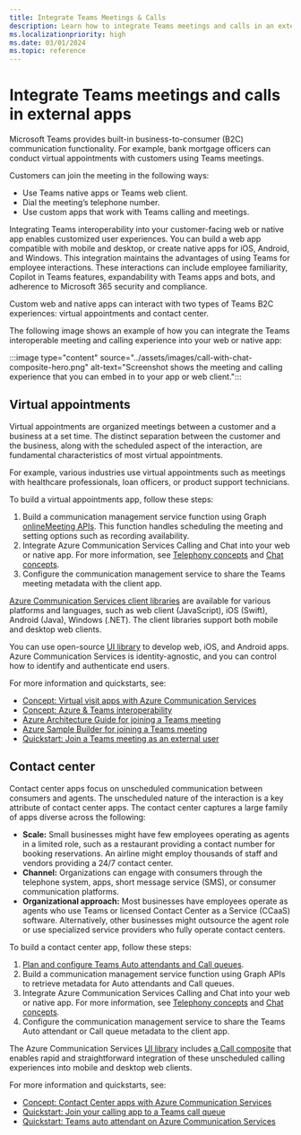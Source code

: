 ```yaml
---
title: Integrate Teams Meetings & Calls
description: Learn how to integrate Teams meetings and calls in an external business-to-consumer (B2C) app, virtual appointments, and contact center.
ms.localizationpriority: high
ms.date: 03/01/2024
ms.topic: reference
---
```


# Integrate Teams meetings and calls in external apps

Microsoft Teams provides built-in business-to-consumer (B2C) communication functionality. For example, bank mortgage officers can conduct virtual appointments with customers using Teams meetings.

Customers can join the meeting in the following ways:

* Use Teams native apps or Teams web client.
* Dial the meeting’s telephone number.
* Use custom apps that work with Teams calling and meetings.

Integrating Teams interoperability into your customer-facing web or native app enables customized user experiences. You can build a web app compatible with mobile and desktop, or create native apps for iOS, Android, and Windows. This integration maintains the advantages of using Teams for employee interactions. These interactions can include employee familiarity, Copilot in Teams features, expandability with Teams apps and bots, and adherence to Microsoft 365 security and compliance.

Custom web and native apps can interact with two types of Teams B2C experiences: virtual appointments and contact center.

The following image shows an example of how you can integrate the Teams interoperable meeting and calling experience into your web or native app:

:::image type="content" source="../assets/images/call-with-chat-composite-hero.png" alt-text="Screenshot shows the meeting and calling experience that you can embed in to your app or web client.":::

## Virtual appointments

Virtual appointments are organized meetings between a customer and a business at a set time. The distinct separation between the customer and the business, along with the scheduled aspect of the interaction, are fundamental characteristics of most virtual appointments.

For example, various industries use virtual appointments such as meetings with healthcare professionals, loan officers, or product support technicians.

To build a virtual appointments app, follow these steps:

1. Build a communication management service function using Graph [onlineMeeting APIs](/graph/api/resources/onlinemeeting). This function handles scheduling the meeting and setting options such as recording availability.
1. Integrate Azure Communication Services Calling and Chat into your web or native app. For more information, see [Telephony concepts](/azure/communication-services/concepts/telephony/telephony-concept) and [Chat concepts](/azure/communication-services/concepts/chat/concepts).
1. Configure the communication management service to share the Teams meeting metadata with the client app.

[Azure Communication Services client libraries](/azure/communication-services/concepts/sdk-options) are available for various platforms and languages, such as web client (JavaScript), iOS (Swift), Android (Java), Windows (.NET). The client libraries support both mobile and desktop web clients.

You can use open-source [UI library](/azure/communication-services/concepts/ui-library/ui-library-overview) to develop web, iOS, and Android apps. Azure Communication Services is identity-agnostic, and you can control how to identify and authenticate end users.

For more information and quickstarts, see:

* [Concept: Virtual visit apps with Azure Communication Services](/azure/communication-services/tutorials/virtual-visits)
* [Concept: Azure & Teams interoperability](/azure/communication-services/concepts/interop/guest/overview)
* [Azure Architecture Guide for joining a Teams meeting](/azure/architecture/guide/mobile/azure-communication-services-architecture#microsoft-365-and-teams)
* [Azure Sample Builder for joining a Teams meeting](https://aka.ms/acs-sample-builder)
* [Quickstart: Join a Teams meeting as an external user](/azure/communication-services/quickstarts/voice-video-calling/get-started-teams-interop?pivots=platform-android)

## Contact center

Contact center apps focus on unscheduled communication between consumers and agents. The unscheduled nature of the interaction is a key attribute of contact center apps. The contact center captures a large family of apps diverse across the following:

* **Scale:** Small businesses might have few employees operating as agents in a limited role, such as a restaurant providing a contact number for booking reservations. An airline might employ thousands of staff and vendors providing a 24/7 contact center.
* **Channel:** Organizations can engage with consumers through the telephone system, apps, short message service (SMS), or consumer communication platforms.
* **Organizational approach:** Most businesses have employees operate as agents who use Teams or licensed Contact Center as a Service (CCaaS) software. Alternatively, other businesses might outsource the agent role or use specialized service providers who fully operate contact centers.

To build a contact center app, follow these steps:

1. [Plan and configure Teams Auto attendants and Call queues](/microsoftteams/plan-auto-attendant-call-queue).
1. Build a communication management service function using Graph APIs to retrieve metadata for Auto attendants and Call queues.
1. Integrate Azure Communication Services Calling and Chat into your web or native app. For more information, see [Telephony concepts](/azure/communication-services/concepts/telephony/telephony-concept) and [Chat concepts](/azure/communication-services/concepts/chat/concepts).
1. Configure the communication management service to share the Teams Auto attendant or Call queue metadata to the client app.

The Azure Communication Services [UI library](/azure/communication-services/concepts/ui-library/ui-library-overview) includes [a Call composite](https://azure.github.io/communication-ui-library/?path=/docs/composites-call-basicexample--basic-example) that enables rapid and straightforward integration of these unscheduled calling experiences into mobile and desktop web clients.

For more information and quickstarts, see:

* [Concept: Contact Center apps with Azure Communication Services](/azure/communication-services/tutorials/contact-center)
* [Quickstart: Join your calling app to a Teams call queue](/azure/communication-services/quickstarts/voice-video-calling/get-started-teams-call-queue)
* [Quickstart: Teams auto attendant on Azure Communication Services](/azure/communication-services/quickstarts/voice-video-calling/get-started-teams-auto-attendant)
